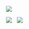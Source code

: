 ![](https://github-profile-summary-cards.vercel.app/api/cards/profile-details?username=nc30&theme=solarized_dark)

![](https://github-profile-summary-cards.vercel.app/api/cards/stats?username=nc30&theme=solarized_dark)　![](https://github-profile-summary-cards.vercel.app/api/cards/repos-per-language?username=nc30&theme=solarized_dark)


<!--
**nc30/nc30** is a ✨ _special_ ✨ repository because its `README.md` (this file) appears on your GitHub profile.

Here are some ideas to get you started:

- 🔭 I’m currently working on ...
- 🌱 I’m currently learning ...
- 👯 I’m looking to collaborate on ...
- 🤔 I’m looking for help with ...
- 💬 Ask me about ...
- 📫 How to reach me: ...
- 😄 Pronouns: ...
- ⚡ Fun fact: ...
-->
